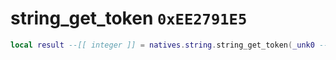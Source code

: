 # string_get_token `0xEE2791E5`

```lua
local result --[[ integer ]] = natives.string.string_get_token(_unk0 --[[ integer ]])
```
